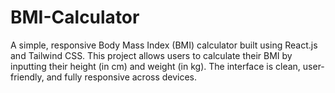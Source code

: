 # BMI-Calculator
A simple, responsive Body Mass Index (BMI) calculator built using React.js and Tailwind CSS. 
This project allows users to calculate their BMI by inputting their height (in cm) and weight (in kg). The interface is clean, user-friendly, and fully responsive across devices.
